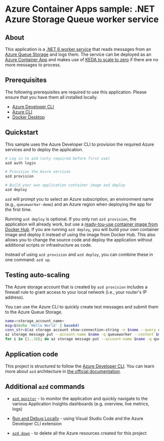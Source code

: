 # Azure Container Apps sample: .NET Azure Storage Queue worker service

## About

This application is a [.NET 6 worker service](https://learn.microsoft.com/en-us/dotnet/core/extensions/workers?pivots=dotnet-6-0)
that reads messages from an [Azure Queue Storage](https://learn.microsoft.com/en-us/azure/storage/queues/storage-queues-introduction)
and logs them. The service can be deployed as an [Azure Container App](https://learn.microsoft.com/en-us/azure/container-apps/)
and makes use of [KEDA to scale to zero](https://learn.microsoft.com/en-us/azure/container-apps/scale-app?pivots=azure-cli)
if there are no more messages to process.

## Prerequisites

The following prerequisites are required to use this application. Please ensure
that you have them all installed locally.

- [Azure Developer CLI](https://learn.microsoft.com/en-us/azure/developer/azure-developer-cli/)
- [Azure CLI](https://learn.microsoft.com/en-us/cli/azure/)
- [Docker Desktop](https://www.docker.com/products/docker-desktop/)

## Quickstart

This sample uses the Azure Developer CLI to provision the required Azure services and
to deploy the application.

```bash
# Log in to azd (only required before first use)
azd auth login

# Provision the Azure services
azd provision

# Build your own application container image and deploy
azd deploy
```

`azd` will prompt you to select an Azure subscription, an environment name (e.g., `queueworker-demo`) and an Azure region
when deploying the app for the first time.

Running `azd deploy` is optional. If you only run `azd provision`, the application
will already work, but use a [ready-tou-use container image from Docker Hub](https://hub.docker.com/repository/docker/joergjo/dotnet-queueworker/general).
If you are running `azd deploy`, you will build your own container image and
deploy it instead of using the image from Docker Hub. This also allows you to
change the source code and deploy the application without additional scripts
or infrastructure as code.

Instead of using `azd provision` and `azd deploy`, you can combine
these in one command: `azd up`.

## Testing auto-scaling

The Azure storage account that is created by `azd provision` includes a firewall rule to grant access to your local network (i.e., your router's IP address).

You can use the Azure CLI to quickly create test messages and submit them
to the Azure Queue Storage.

```bash
name=<storage_account_name>
msg=$(echo 'Hello World' | base64)
conn_str=$(az storage account show-connection-string -n $name --query connectionString -o tsv)
az storage message put --account-name $name -q queueworker --content $msg --connection-string $conn_str
for i in {1..10}; do az storage message put --account-name $name -q queueworker --content $msg --connection-string $conn_str; done
```

## Application code

This project is structured to follow the [Azure Developer CLI](https://aka.ms/azure-dev/overview).
You can learn more about `azd` architecture in [the official documentation](https://learn.microsoft.com/azure/developer/azure-developer-cli/make-azd-compatible?pivots=azd-create#understand-the-azd-architecture).

## Additional `azd` commands

- [`azd monitor`](https://learn.microsoft.com/en-us/azure/developer/azure-developer-cli/monitor-your-app) - to monitor the application and quickly navigate to the various Application Insights dashboards (e.g. overview, live metrics, logs)

- [Run and Debug Locally](https://learn.microsoft.com/en-us/azure/developer/azure-developer-cli/debug?pivots=ide-vs-code) - using Visual Studio Code and the Azure Developer CLI extension

- [`azd down`](https://learn.microsoft.com/en-us/azure/developer/azure-developer-cli/reference#azd-down) - to delete all the Azure resources created for this project
